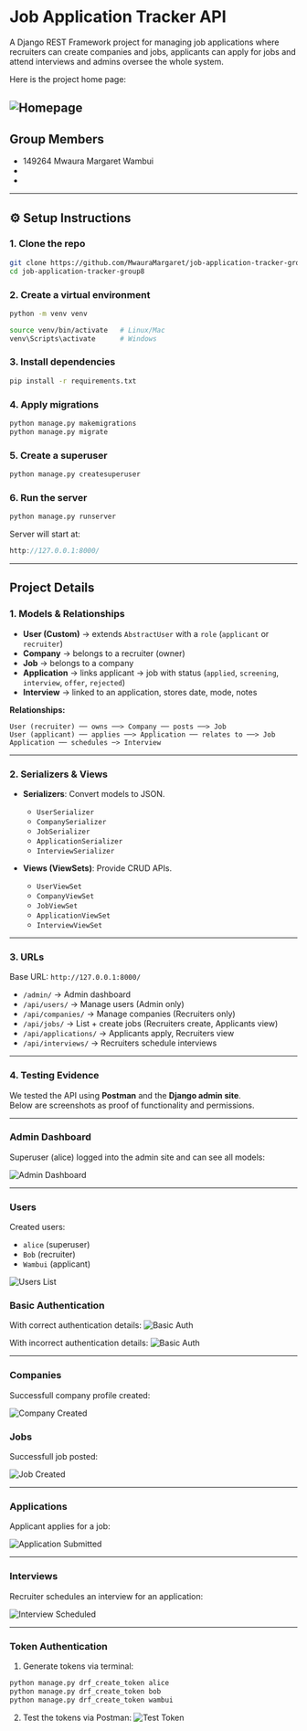 # Job Application Tracker API

A Django REST Framework project for managing job applications where recruiters can create companies and jobs, applicants can apply for jobs and attend interviews and admins oversee the whole system.

Here is the project home page:

![Homepage](images/homepage.png)
---

## Group Members
- 149264 Mwaura Margaret Wambui
-  
- 

---

## ⚙️ Setup Instructions

### 1. Clone the repo
```bash
git clone https://github.com/MwauraMargaret/job-application-tracker-group8.git
cd job-application-tracker-group8
```

### 2. Create a virtual environment
```bash
python -m venv venv

source venv/bin/activate   # Linux/Mac
venv\Scripts\activate      # Windows
```

### 3. Install dependencies
```bash
pip install -r requirements.txt
```

### 4. Apply migrations
```bash
python manage.py makemigrations
python manage.py migrate
```

### 5. Create a superuser
```bash
python manage.py createsuperuser
```

### 6. Run the server
```bash
python manage.py runserver
```
Server will start at:
```cpp
http://127.0.0.1:8000/
```
---

## Project Details

### 1. Models & Relationships

- **User (Custom)** → extends `AbstractUser` with a `role` (`applicant` or `recruiter`)  
- **Company** → belongs to a recruiter (owner)  
- **Job** → belongs to a company  
- **Application** → links applicant → job with status (`applied`, `screening`, `interview`, `offer`, `rejected`)  
- **Interview** → linked to an application, stores date, mode, notes  

**Relationships:**
```pgsql
User (recruiter) ── owns ──> Company ── posts ──> Job
User (applicant) ── applies ──> Application ── relates to ──> Job
Application ── schedules ─> Interview
```
---

### 2. Serializers & Views

- **Serializers**: Convert models to JSON.  
  - `UserSerializer`  
  - `CompanySerializer`  
  - `JobSerializer`  
  - `ApplicationSerializer`  
  - `InterviewSerializer`  

- **Views (ViewSets)**: Provide CRUD APIs.  
  - `UserViewSet`  
  - `CompanyViewSet`  
  - `JobViewSet`  
  - `ApplicationViewSet`  
  - `InterviewViewSet`  

---

### 3. URLs

Base URL: `http://127.0.0.1:8000/`

- `/admin/` → Admin dashboard  
- `/api/users/` → Manage users (Admin only)  
- `/api/companies/` → Manage companies (Recruiters only)  
- `/api/jobs/` → List + create jobs (Recruiters create, Applicants view)  
- `/api/applications/` → Applicants apply, Recruiters view  
- `/api/interviews/` → Recruiters schedule interviews  

---

### 4. Testing Evidence

We tested the API using **Postman** and the **Django admin site**.  
Below are screenshots as proof of functionality and permissions.

---

### Admin Dashboard
Superuser (alice) logged into the admin site and can see all models:

![Admin Dashboard](images/admin_dashboard.png)

---

### Users
Created users:
- `alice` (superuser)  
- `Bob` (recruiter)  
- `Wambui` (applicant)  

![Users List](images/users.png)

### Basic Authentication
With correct authentication details:
![Basic Auth](images/basic-auth-test.png)

With incorrect authentication details:
![Basic Auth](images/basic-auth-test2.png)

---

### Companies
Successfull company profile created:

![Company Created](images/companies.png)


### Jobs
Successfull job posted:

![Job Created](images/jobs.png)

---

### Applications
Applicant applies for a job:

![Application Submitted](images/applications.png)

---

### Interviews
Recruiter schedules an interview for an application:

![Interview Scheduled](images/interviews.png)

---

### Token Authentication
1. Generate tokens via terminal:

```bash
python manage.py drf_create_token alice
python manage.py drf_create_token bob
python manage.py drf_create_token wambui
```
2. Test the tokens via Postman:
![Test Token](images/token-auth.png)   

